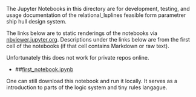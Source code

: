 The Jupyter Notebooks in this directory are for development, testing,
and usage documentation of the relational_lsplines 
feasible form parametrer ship hull design system.

The links below are to static renderings of the notebooks via
[nbviewer.jupyter.org](https://nbviewer.jupyter.org/).
Descriptions under the links below are from the first cell of the notebooks
(if that cell contains Markdown or raw text).

Unfortunately this does not work for private repos online.

* ##[first_notebook.ipynb](https://nbviewer.jupyter.org/urls/https://TLMbot@bitbucket.org/TLMbot/relational_lsplines/https://TLMbot@bitbucket.org/TLMbot/relational_lsplines/Jupyter/first_notebook.ipynb)


One can still download this notebook and run it locally.
It serves as a introduction to parts of the logic system and
tiny rules langague.
    
  


